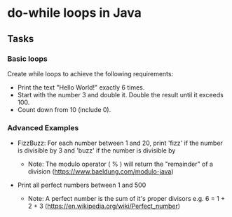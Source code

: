 # do-while loops in Java

## Tasks

### Basic loops
Create while loops to achieve the following requirements:

* Print the text "Hello World!" exactly 6 times.
* Start with the number 3 and double it. Double the result until it exceeds 100.
* Count down from 10 (include 0).

### Advanced Examples
* FizzBuzz: For each number between 1 and 20, print 'fizz' if the number is divisible by 3 and 'buzz' if the number is divisible by
  * Note: The modulo operator ( % ) will return the "remainder" of a division (https://www.baeldung.com/modulo-java)

* Print all perfect numbers between 1 and 500
  * Note: A perfect number is the sum of it's proper divisors e.g. 6 = 1 + 2 + 3 (https://en.wikipedia.org/wiki/Perfect_number)
